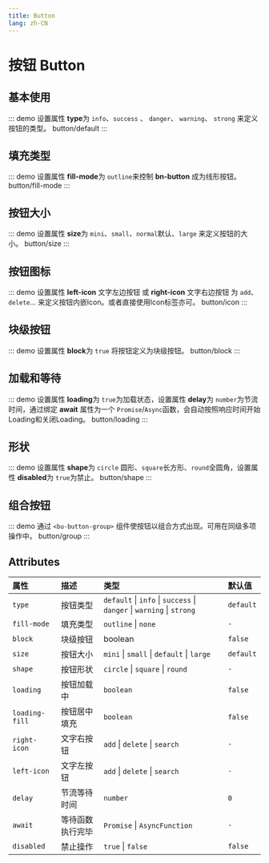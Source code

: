 ```yaml
---
title: Button
lang: zh-CN
---
```


# 按钮 Button

## 基本使用

::: demo 设置属性 **type**为 `info`、`success` 、 `danger`、 `warning`、 `strong` 来定义按钮的类型。
button/default
:::

## 填充类型

::: demo 设置属性 **fill-mode**为 `outline`来控制 **bn-button** 成为线形按钮。
button/fill-mode
:::

## 按钮大小

::: demo 设置属性 **size**为 `mini`、`small`、`normal`默认、`large` 来定义按钮的大小。
button/size
:::

## 按钮图标

::: demo 设置属性 **left-icon** 文字左边按钮 或 **right-icon** 文字右边按钮 为 `add`、`delete`... 来定义按钮内嵌Icon。或者直接使用Icon标签亦可。
button/icon
:::


## 块级按钮

::: demo 设置属性 **block**为 `true` 将按钮定义为块级按钮。
button/block
:::

## 加载和等待

::: demo 设置属性 **loading**为 `true`为加载状态，设置属性 **delay**为 `number`为节流时间，通过绑定 **await** 属性为一个 `Promise`/`Async`函数，会自动按照响应时间开始Loading和关闭Loading。
button/loading
:::

## 形状

::: demo 设置属性 **shape**为 `circle` 圆形、`square`长方形、`round`全圆角，设置属性 **disabled**为 `true`为禁止。
button/shape
:::
## 组合按钮

::: demo 通过 `<bu-button-group>` 组件使按钮以组合方式出现。可用在同级多项操作中。
button/group
:::

## Attributes


| 属性           | 描述       | 类型                                                                    | 默认值     |
|:-------------|:---------|:----------------------------------------------------------------------|:--------|
| `type`         | 按钮类型     | `default` \| `info` \| `success` \| `danger` \| `warning` \| `strong` | `default` |
| `fill-mode`    | 填充类型     | `outline` \| `none`                                                   | `-`       |
| `block`        | 块级按钮     | boolean                                                               | `false`   |
| `size`         | 按钮大小     | `mini` \| `small` \| `default` \| `large`                             | `default` |
| `shape`        | 按钮形状     | `circle` \| `square` \| `round`                                       | `-`       |
| `loading`      | 按钮加载中    | `boolean`                                                               | `false`   |
| `loading-fill` | 按钮居中填充   | `boolean`                                                               | `false`   |
| `right-icon`   | 文字右按钮    | `add` \| `delete` \| `search`                                         | `-`       |
| `left-icon`   | 文字左按钮    | `add` \| `delete` \| `search`                                         | `-`       |
| `delay`        | 节流等待时间   | `number`                                                                | `0`       |
| `await`        | 等待函数执行完毕 | `Promise` \| `AsyncFunction`                                              |`-`      |
| `disabled`     | 禁止操作     | `true` \| `false`                                                         | `false`   |

